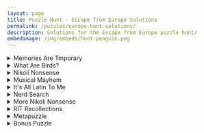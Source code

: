 ```yaml
---
layout: page
title: Puzzle Hunt - Escape from Europe Solutions
permalink: /puzzles/europe-hunt-solutions/
description: Solutions for the Escape from Europe puzzle hunt/
embedimage: /img/embeds/hunt-penguin.png
---
```


<details>
	<summary>Memories Are Tmporary</summary>
	<p>The cryptic crossword is composed of the names of CS@RIT machines that students can SSH into:<br/>1. BUDDY, 2. YES, 3. GLADOS, 4. ACHILLES, 5. POLICE<br/>
	In the /tmp/ directory on each of these machines is a file named CS-PUZZLE-HUNT-CLUE. Four of them are .py files with part of a python program; one of them is a .bin file with some data in it. Constructing the python program from its constitutent parts and running it in the same folder as the .bin file will output the puzzle’s answer, GOALIE.</p>
</details>

<details>
	<summary>What Are Birds?</summary>
	<p>Each image is of a bird from a different scientific family. Putting the first letter of each family name together spells out the puzzle’s answer, SCRAPER. The birds in question are a Penguin (Spheniscidae), a Luzon Bleeding Heart Dove (Columbidae), a Painted Snipe (Rostratulidae), a Yellow Crowned Night Heron (Ardeidae), a Golden Pheasant (Phasianidae), a Gouldian Finch (Estrildidae), and an Australasian Swamphen (Rallidae).</p>
</details>

<details>
	<summary>Nikoli Nonsense</summary>
	<p>Three of the puzzles are visibly broken. Solving the Herugolf will result in a series of arrows which, when overlaid over the Satogaeri grid, will show you where to move the circles in order to create a solvable puzzle. Solving the fixed Satogaeri will result in a series of arrows which, when overlaid over the Shirokuro grid, will show you where to move the circles in order to create a solvable puzzle. Solving the fixed Shirokuro will… you get the idea. The final puzzle is a Thermo-Sudoku, with certain tiles marked. When the puzzle is solved, those tiles will be filled with the numbers 613145, which correspond to the letters of the alphabet F, A, C, A, D, and E, corresponding to the puzzle’s answer, FACADE.</p>
</details>

<details>
	<summary>Musical Mayhem</summary>
	<p>The puzzle shows six pieces of musical notation, corresponding respectively to the shamisen, harmonica, guitar, ocarina, banjo, and lute. Five of them display a single note, with the guitar tab showing a chord that is named for a single note. Respectively, the notes are D, G, E, G, C, and G. Take the corresponding letter of the alphabet for each (ie, 4, 7, 5, 7, 3, and 7) and the first letter of their instrument. Shift the instrument letter that many letters forward to get the answer, WOLVES.</p>
</details>

<details>
	<summary>It's All Latin To Me</summary>
	<p>Each row contains a clue corresponding to a word in two languages: Latin, and Pig Latin(!). From top to bottom, the latin words are AMPLA(Y), AVORSA(Y), INERMA(Y), ARTA(Y), ARCA(Y), and ILIACA(Y), corresponding to the English words LAMP, SAVOR, MINER, TAR, CAR, and CILIA. Taking the highlighted letters gives the answer, PORTAL.</p>
</details>

<details>
	<summary>Nerd Search</summary>
	<p>The word search contains the names of several pioneers in computer science and mathematics. Once all of these names are highlighted, the remaining space in the grid spells the message, “RUN CONWAYS GAME OF LIFE FOR SIXTY GENERATIONS WITH CELLS AT THE VOWELS”. Doing this results in a grid where the only living cells are over letters corresponding to the letters in the word TUNISIA, which is the answer. The nerds in question are Babbage, Boole, Lovelace, Russell, Godel, Church, Turing, Shannon, Neumann, Hopper, Chomsky, Dijkstra, Stallman, Stoustrup, Berners-Lee, Torvalds, Knuth, Minsky, and Hamming.</p>
</details>

<details>
	<summary>More Nikoli Nonsense</summary>
	<p>The puzzle is a 26x26 nonogram (picross) puzzle. Some of the numbers in the clues have been replaced with letters. It is possible to determine what numbers have been replaced by using the other constraints in the puzzle. The solution to the nonogram is a picture of toilet paper. The replaced clues correspond to the letters of the words “toilet paper:” for instance, the clue replaced by A is 8, and the 8th letter of “toilet paper” is an A. The clue replaced by B is 3, and the 3rd letter of “toilet paper” is I. Following this process for all of the removed clues results in the solution, AIRPORT.</p>
</details>

<details>
	<summary>RIT Recollections</summary>
	<p>Each clue in the puzzle corresponds to an RIT building in two ways: it describes the building literally, and contains the three-letter acronym corresponding to the building’s name. Respectively, the buildings are Lowenthal (LOW), Sustainability Institute (SUS), Grace Watson (GWH), Carson (CAR), Schmitt Interfaith Center (SMT), and the Student Activities Union (SAU). Taking the sum of the first three (the ones with +s next to them) and subtracting the last three (the ones with -s) results in the building number for Polisseni, leading to the solution, HOCKEY.</p>
</details>

<details>
	<summary>Metapuzzle</summary>
	<p>There is only one way to lay the eight puzzle solutions into the grid such that the dashed lines mark words with the same letter in each word. From top to bottom, the words are TUNISIA, WOLVES, GOALIE, FACADE, PORTAL, AIRPORT, HOCKEY, and SCRAPER. When filled out, the highlighted cells correspond to IATA airport codes: Red is WAT, Orange is CPH, Yellow is GOA, Green is LCA, Cyan is IOA, Blue is SVO, Purple is AEY, and Magenta is LIS. Each of these airports is marked on the map. Drawing lines from each of these eight airports to the other seven results in a map in which every country is intersected by at least one line, with the exception of LATVIA, which is the final solution to the hunt.</p>
</details>

<details>
	<summary>Bonus Puzzle</summary>
	<p>Warning: I am not an expert in chess or musical transcription. I may have some stuff wrong here. That being said... the solutions to the individual puzzles are:<br/>1. E4 E4 2. E5<br/>1. H4 B4 2. A4<br/>1. G4<br/>1. E4 G4 2. A4<br/>Each of these corresponds to a musical note (using the German notation convention that B = H, and B flat = B). Together, these form the opening notes to Megalovania. It seems that you were playing against SANS.</p>
</details>